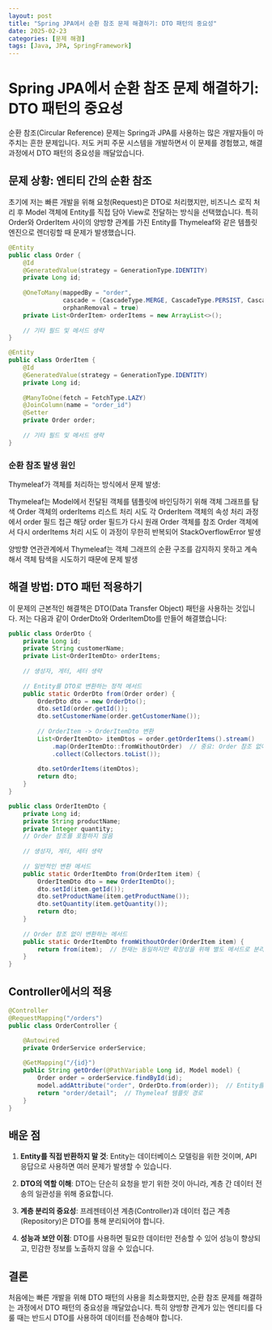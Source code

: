 ```yaml
---
layout: post
title: "Spring JPA에서 순환 참조 문제 해결하기: DTO 패턴의 중요성"
date: 2025-02-23
categories: [문제 해결]
tags: [Java, JPA, SpringFramework]
---
```


# Spring JPA에서 순환 참조 문제 해결하기: DTO 패턴의 중요성

순환 참조(Circular Reference) 문제는 Spring과 JPA를 사용하는 많은 개발자들이 마주치는 흔한 문제입니다. 저도 커피 주문 시스템을 개발하면서 이 문제를 경험했고, 해결 과정에서 DTO 패턴의 중요성을 깨달았습니다.

## 문제 상황: 엔티티 간의 순환 참조

초기에 저는 빠른 개발을 위해 요청(Request)은 DTO로 처리했지만, 비즈니스 로직 처리 후 Model 객체에 Entity를 직접 담아 View로 전달하는 방식을 선택했습니다. 특히 Order와 OrderItem 사이의 양방향 관계를 가진 Entity를 Thymeleaf와 같은 템플릿 엔진으로 렌더링할 때 문제가 발생했습니다.

```java
@Entity
public class Order {
    @Id
    @GeneratedValue(strategy = GenerationType.IDENTITY)
    private Long id;
    
    @OneToMany(mappedBy = "order", 
               cascade = {CascadeType.MERGE, CascadeType.PERSIST, CascadeType.REMOVE}, 
               orphanRemoval = true)
    private List<OrderItem> orderItems = new ArrayList<>();
    
    // 기타 필드 및 메서드 생략
}

@Entity
public class OrderItem {
    @Id
    @GeneratedValue(strategy = GenerationType.IDENTITY)
    private Long id;
    
    @ManyToOne(fetch = FetchType.LAZY)
    @JoinColumn(name = "order_id")
    @Setter
    private Order order;
    
    // 기타 필드 및 메서드 생략
}
```

### 순환 참조 발생 원인
Thymeleaf가 객체를 처리하는 방식에서 문제 발생:

Thymeleaf는 Model에서 전달된 객체를 템플릿에 바인딩하기 위해 객체 그래프를 탐색
Order 객체의 orderItems 리스트 처리 시도
각 OrderItem 객체의 속성 처리 과정에서 order 필드 접근
해당 order 필드가 다시 원래 Order 객체를 참조
Order 객체에서 다시 orderItems 처리 시도
이 과정이 무한히 반복되어 StackOverflowError 발생

양방향 연관관계에서 Thymeleaf는 객체 그래프의 순환 구조를 감지하지 못하고 계속해서 객체 탐색을 시도하기 때문에 문제 발생

## 해결 방법: DTO 패턴 적용하기

이 문제의 근본적인 해결책은 DTO(Data Transfer Object) 패턴을 사용하는 것입니다. 저는 다음과 같이 OrderDto와 OrderItemDto를 만들어 해결했습니다:

```java
public class OrderDto {
    private Long id;
    private String customerName;
    private List<OrderItemDto> orderItems;
    
    // 생성자, 게터, 세터 생략
    
    // Entity를 DTO로 변환하는 정적 메서드
    public static OrderDto from(Order order) {
        OrderDto dto = new OrderDto();
        dto.setId(order.getId());
        dto.setCustomerName(order.getCustomerName());
        
        // OrderItem -> OrderItemDto 변환
        List<OrderItemDto> itemDtos = order.getOrderItems().stream()
            .map(OrderItemDto::fromWithoutOrder)  // 중요: Order 참조 없이 변환
            .collect(Collectors.toList());
        
        dto.setOrderItems(itemDtos);
        return dto;
    }
}

public class OrderItemDto {
    private Long id;
    private String productName;
    private Integer quantity;
    // Order 참조를 포함하지 않음
    
    // 생성자, 게터, 세터 생략
    
    // 일반적인 변환 메서드
    public static OrderItemDto from(OrderItem item) {
        OrderItemDto dto = new OrderItemDto();
        dto.setId(item.getId());
        dto.setProductName(item.getProductName());
        dto.setQuantity(item.getQuantity());
        return dto;
    }
    
    // Order 참조 없이 변환하는 메서드
    public static OrderItemDto fromWithoutOrder(OrderItem item) {
        return from(item);  // 현재는 동일하지만 확장성을 위해 별도 메서드로 분리
    }
}
```

## Controller에서의 적용

```java
@Controller
@RequestMapping("/orders")
public class OrderController {

    @Autowired
    private OrderService orderService;
    
    @GetMapping("/{id}")
    public String getOrder(@PathVariable Long id, Model model) {
        Order order = orderService.findById(id);
        model.addAttribute("order", OrderDto.from(order));  // Entity를 DTO로 변환해서 모델에 추가
        return "order/detail";  // Thymeleaf 템플릿 경로
    }
}
```

## 배운 점

1. **Entity를 직접 반환하지 말 것**: Entity는 데이터베이스 모델링을 위한 것이며, API 응답으로 사용하면 여러 문제가 발생할 수 있습니다.

2. **DTO의 역할 이해**: DTO는 단순히 요청을 받기 위한 것이 아니라, 계층 간 데이터 전송의 일관성을 위해 중요합니다.

3. **계층 분리의 중요성**: 프레젠테이션 계층(Controller)과 데이터 접근 계층(Repository)은 DTO를 통해 분리되어야 합니다.

4. **성능과 보안 이점**: DTO를 사용하면 필요한 데이터만 전송할 수 있어 성능이 향상되고, 민감한 정보를 노출하지 않을 수 있습니다.

## 결론

처음에는 빠른 개발을 위해 DTO 패턴의 사용을 최소화했지만, 순환 참조 문제를 해결하는 과정에서 DTO 패턴의 중요성을 깨달았습니다. 특히 양방향 관계가 있는 엔티티를 다룰 때는 반드시 DTO를 사용하여 데이터를 전송해야 합니다.